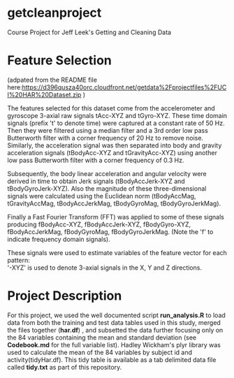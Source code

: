 getcleanproject
===============

Course Project for Jeff Leek's Getting and Cleaning Data

Feature Selection 
=================
(adpated from the README file here:https://d396qusza40orc.cloudfront.net/getdata%2Fprojectfiles%2FUCI%20HAR%20Dataset.zip )

The features selected for this dataset come from the accelerometer and gyroscope 3-axial raw signals tAcc-XYZ and tGyro-XYZ. These time domain signals (prefix 't' to denote time) were captured at a constant rate of 50 Hz. Then they were filtered using a median filter and a 3rd order low pass Butterworth filter with a corner frequency of 20 Hz to remove noise. Similarly, the acceleration signal was then separated into body and gravity acceleration signals (tBodyAcc-XYZ and tGravityAcc-XYZ) using another low pass Butterworth filter with a corner frequency of 0.3 Hz. 

Subsequently, the body linear acceleration and angular velocity were derived in time to obtain Jerk signals (tBodyAccJerk-XYZ and tBodyGyroJerk-XYZ). Also the magnitude of these three-dimensional signals were calculated using the Euclidean norm (tBodyAccMag, tGravityAccMag, tBodyAccJerkMag, tBodyGyroMag, tBodyGyroJerkMag). 

Finally a Fast Fourier Transform (FFT) was applied to some of these signals producing fBodyAcc-XYZ, fBodyAccJerk-XYZ, fBodyGyro-XYZ, fBodyAccJerkMag, fBodyGyroMag, fBodyGyroJerkMag. (Note the 'f' to indicate frequency domain signals). 

These signals were used to estimate variables of the feature vector for each pattern:  
'-XYZ' is used to denote 3-axial signals in the X, Y and Z directions.

Project Description
===================

For this project, we used the well documented script **run_analysis.R** to load data from both the training and test data tables used in this study, merged the files together (**har.df**) , and subsetted the data further focusing only on the 84 variables containing the mean and standard deviation (see **Codebook.md** for the full variable list). Hadley Wickham's plyr library was used to calculate the mean of the 84 variables by subject id and activity(tidyHar.df).  This tidy table is available as a tab delimited data file called **tidy.txt** as part of this repository.
